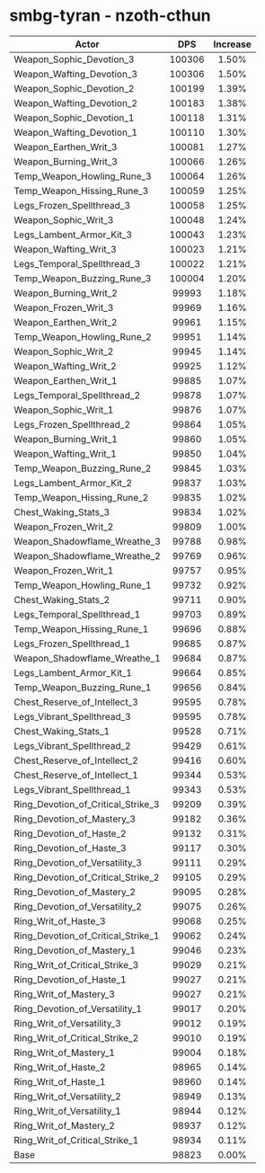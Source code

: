 # smbg-tyran - nzoth-cthun
| Actor | DPS | Increase |
|---|:---:|:---:|
|Weapon_Sophic_Devotion_3|100306|1.50%|
|Weapon_Wafting_Devotion_3|100306|1.50%|
|Weapon_Sophic_Devotion_2|100199|1.39%|
|Weapon_Wafting_Devotion_2|100183|1.38%|
|Weapon_Sophic_Devotion_1|100118|1.31%|
|Weapon_Wafting_Devotion_1|100110|1.30%|
|Weapon_Earthen_Writ_3|100081|1.27%|
|Weapon_Burning_Writ_3|100066|1.26%|
|Temp_Weapon_Howling_Rune_3|100064|1.26%|
|Temp_Weapon_Hissing_Rune_3|100059|1.25%|
|Legs_Frozen_Spellthread_3|100058|1.25%|
|Weapon_Sophic_Writ_3|100048|1.24%|
|Legs_Lambent_Armor_Kit_3|100043|1.23%|
|Weapon_Wafting_Writ_3|100023|1.21%|
|Legs_Temporal_Spellthread_3|100022|1.21%|
|Temp_Weapon_Buzzing_Rune_3|100004|1.20%|
|Weapon_Burning_Writ_2|99993|1.18%|
|Weapon_Frozen_Writ_3|99969|1.16%|
|Weapon_Earthen_Writ_2|99961|1.15%|
|Temp_Weapon_Howling_Rune_2|99951|1.14%|
|Weapon_Sophic_Writ_2|99945|1.14%|
|Weapon_Wafting_Writ_2|99925|1.12%|
|Weapon_Earthen_Writ_1|99885|1.07%|
|Legs_Temporal_Spellthread_2|99878|1.07%|
|Weapon_Sophic_Writ_1|99876|1.07%|
|Legs_Frozen_Spellthread_2|99864|1.05%|
|Weapon_Burning_Writ_1|99860|1.05%|
|Weapon_Wafting_Writ_1|99850|1.04%|
|Temp_Weapon_Buzzing_Rune_2|99845|1.03%|
|Legs_Lambent_Armor_Kit_2|99837|1.03%|
|Temp_Weapon_Hissing_Rune_2|99835|1.02%|
|Chest_Waking_Stats_3|99834|1.02%|
|Weapon_Frozen_Writ_2|99809|1.00%|
|Weapon_Shadowflame_Wreathe_3|99788|0.98%|
|Weapon_Shadowflame_Wreathe_2|99769|0.96%|
|Weapon_Frozen_Writ_1|99757|0.95%|
|Temp_Weapon_Howling_Rune_1|99732|0.92%|
|Chest_Waking_Stats_2|99711|0.90%|
|Legs_Temporal_Spellthread_1|99703|0.89%|
|Temp_Weapon_Hissing_Rune_1|99696|0.88%|
|Legs_Frozen_Spellthread_1|99685|0.87%|
|Weapon_Shadowflame_Wreathe_1|99684|0.87%|
|Legs_Lambent_Armor_Kit_1|99664|0.85%|
|Temp_Weapon_Buzzing_Rune_1|99656|0.84%|
|Chest_Reserve_of_Intellect_3|99595|0.78%|
|Legs_Vibrant_Spellthread_3|99595|0.78%|
|Chest_Waking_Stats_1|99528|0.71%|
|Legs_Vibrant_Spellthread_2|99429|0.61%|
|Chest_Reserve_of_Intellect_2|99416|0.60%|
|Chest_Reserve_of_Intellect_1|99344|0.53%|
|Legs_Vibrant_Spellthread_1|99343|0.53%|
|Ring_Devotion_of_Critical_Strike_3|99209|0.39%|
|Ring_Devotion_of_Mastery_3|99182|0.36%|
|Ring_Devotion_of_Haste_2|99132|0.31%|
|Ring_Devotion_of_Haste_3|99117|0.30%|
|Ring_Devotion_of_Versatility_3|99111|0.29%|
|Ring_Devotion_of_Critical_Strike_2|99105|0.29%|
|Ring_Devotion_of_Mastery_2|99095|0.28%|
|Ring_Devotion_of_Versatility_2|99075|0.26%|
|Ring_Writ_of_Haste_3|99068|0.25%|
|Ring_Devotion_of_Critical_Strike_1|99062|0.24%|
|Ring_Devotion_of_Mastery_1|99046|0.23%|
|Ring_Writ_of_Critical_Strike_3|99029|0.21%|
|Ring_Devotion_of_Haste_1|99027|0.21%|
|Ring_Writ_of_Mastery_3|99027|0.21%|
|Ring_Devotion_of_Versatility_1|99017|0.20%|
|Ring_Writ_of_Versatility_3|99012|0.19%|
|Ring_Writ_of_Critical_Strike_2|99010|0.19%|
|Ring_Writ_of_Mastery_1|99004|0.18%|
|Ring_Writ_of_Haste_2|98965|0.14%|
|Ring_Writ_of_Haste_1|98960|0.14%|
|Ring_Writ_of_Versatility_2|98949|0.13%|
|Ring_Writ_of_Versatility_1|98944|0.12%|
|Ring_Writ_of_Mastery_2|98937|0.12%|
|Ring_Writ_of_Critical_Strike_1|98934|0.11%|
|Base|98823|0.00%|
